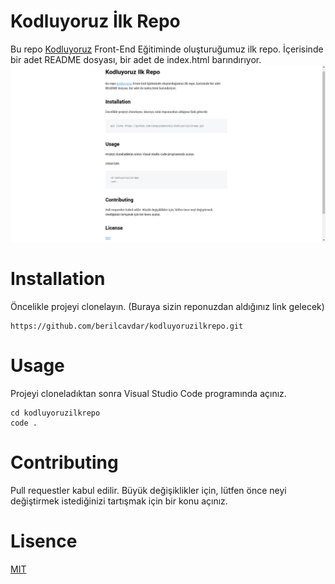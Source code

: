 # Kodluyoruz İlk Repo

Bu repo [Kodluyoruz](kodluyoruz.org) Front-End Eğitiminde oluşturuğumuz ilk repo. İçerisinde bir adet README dosyası, bir adet de index.html barındırıyor.
![image](https://raw.githubusercontent.com/Kodluyoruz/taskforce/main/git/odev1/figures/markdown.png)

# Installation
Öncelikle projeyi clonelayın. (Buraya sizin reponuzdan aldığınız link gelecek)
```
https://github.com/berilcavdar/kodluyoruzilkrepo.git
```

# Usage
Projeyi cloneladıktan sonra Visual Studio Code programında açınız.
```
cd kodluyoruzilkrepo
code .
```
# Contributing
Pull requestler kabul edilir. Büyük değişiklikler için, lütfen önce neyi değiştirmek istediğinizi tartışmak için bir konu açınız.

# Lisence
[MIT](https://choosealicense.com/licenses/mit/)

